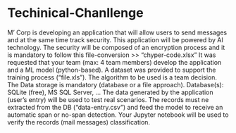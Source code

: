 # Techinical-Chanllenge
M’ Corp is developing an application that will allow users to send messages and at the same time track security.
This application will be powered by AI technology.
The security will be composed of an encryption process and it is mandatory to follow this file-conversion >> “chyper-code.xlsx”
It was requested that your team (max: 4 team members) develop the application and a ML model (python-based).
A dataset was provided to support the training process (“file.xls”). The algorithm to be used is a team decision.
The Data storage is mandatory (database or a file approach). Database(s): SQLite (free), MS SQL Server, ...
The data generated by the application (user’s entry) will be used to test real scenarios. The records must ne extracted from the DB (“data-entry.csv”) 
and feed the model to receive an automatic span or no-span detection.
Your Jupyter notebook will be used to verify the records (mail messages) classification.
